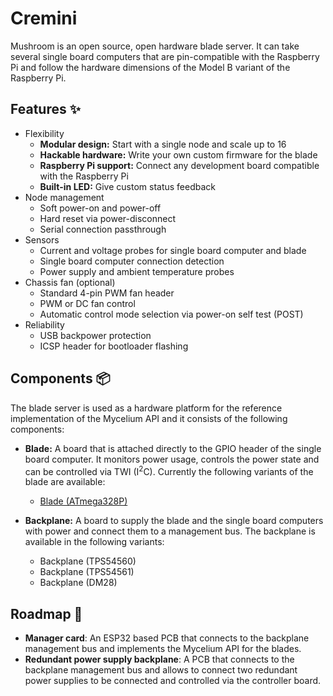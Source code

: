 # Cremini

Mushroom is an open source, open hardware blade server. It can take several single board computers that are pin-compatible with the Raspberry Pi and follow the hardware dimensions of the Model B variant of the Raspberry Pi.

## Features ✨

- Flexibility
  - **Modular design:** Start with a single node and scale up to 16
  - **Hackable hardware:** Write your own custom firmware for the blade
  - **Raspberry Pi support:** Connect any development board compatible with the Raspberry Pi
  - **Built-in LED:** Give custom status feedback
- Node management
  - Soft power-on and power-off
  - Hard reset via power-disconnect
  - Serial connection passthrough
- Sensors
  - Current and voltage probes for single board computer and blade
  - Single board computer connection detection
  - Power supply and ambient temperature probes
- Chassis fan (optional)
  - Standard 4-pin PWM fan header
  - PWM or DC fan control
  - Automatic control mode selection via power-on self test (POST)
- Reliability
  - USB backpower protection
  - ICSP header for bootloader flashing

## Components 📦

The blade server is used as a hardware platform for the reference implementation of the Mycelium API and it consists of the following components:

- **Blade:** A board that is attached directly to the GPIO header of the single board computer. It monitors power usage, controls the power state and can be controlled via TWI (I<sup>2</sup>C). Currently the following variants of the blade are available:

  - [Blade (ATmega328P)](cremini-blade-atmega328p.md)

- **Backplane:** A board to supply the blade and the single board computers with power and connect them to a management bus. The backplane is available in the following variants:

  - Backplane (TPS54560)
  - Backplane (TPS54561)
  - Backplane (DM28)

## Roadmap 🔮

- **Manager card**: An ESP32 based PCB that connects to the backplane management bus and implements the Mycelium API for the blades.
- **Redundant power supply backplane**: A PCB that connects to the backplane management bus and allows to connect two redundant power supplies to be connected and controlled via the controller board.
